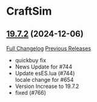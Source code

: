 # CraftSim

## [19.7.2](https://github.com/derfloh205/CraftSim/tree/19.7.2) (2024-12-06)
[Full Changelog](https://github.com/derfloh205/CraftSim/compare/19.7.1...19.7.2) [Previous Releases](https://github.com/derfloh205/CraftSim/releases)

- quickbuy fix  
- News Update for #744  
- Update esES.lua (#744)  
    locale change for #654  
- Version Increase to 19.7.2  
- fixed (#766)  
